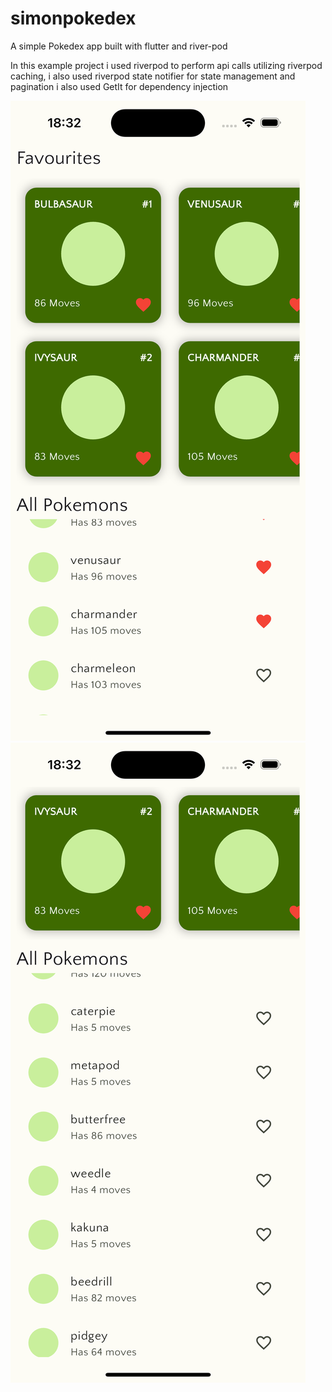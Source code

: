 # simonpokedex

A simple Pokedex app built with flutter and river-pod

In this example project i used riverpod to perform api calls utilizing riverpod caching,
i also used riverpod state notifier for state management and pagination
i also used GetIt for dependency injection

![Example Snapshots 1](screenshots/1.png)
![Example snapshots 2](screenshots/2.png)
